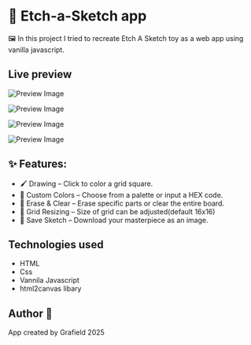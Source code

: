 
#  🎨 Etch-a-Sketch app
 

🖼️ In this project I tried to recreate Etch A Sketch toy as a web app using vanilla javascript.




## Live preview

![Preview Image](https://i.ibb.co/20qs79PQ/Screenshot-2025-02-13-at-11-08-04.png)


![Preview Image](https://i.ibb.co/DfQpytk9/Screenshot-2025-02-13-at-11-08-29.png)


![Preview Image](https://i.ibb.co/TBgRyQMB/Screenshot-2025-02-13-at-11-08-53.png)


![Preview Image](https://i.ibb.co/N2Rkk50g/my-drawing.png)
## ✨ Features:
- 🖌 Drawing – Click to color a grid square.
- 🎨 Custom Colors – Choose from a palette or input a HEX code.
- 🔄 Erase & Clear – Erase specific parts or clear the entire board.
- 🔢 Grid Resizing – Size of grid can be adjusted(default 16x16)
- 💾 Save Sketch – Download your masterpiece as an image.
## Technologies used

- HTML
- Css
- Vannila Javascript
- html2canvas libary


## Author 👤
App created by Grafield 2025
